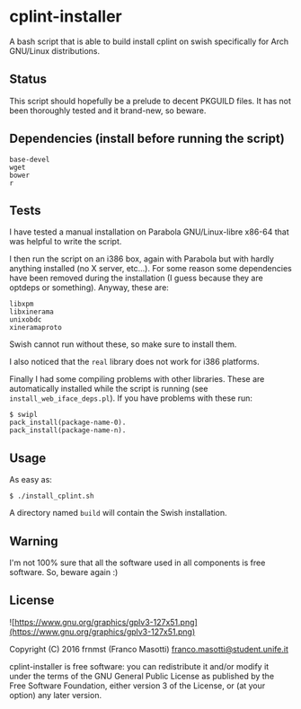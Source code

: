 # cplint-installer
A bash script that is able to build install cplint on swish
specifically for Arch GNU/Linux distributions.

## Status
This script should hopefully be a prelude to decent PKGUILD files. It has not
been thoroughly tested and it brand-new, so beware.

## Dependencies (install before running the script)
```
base-devel
wget
bower
r
```

## Tests
I have tested a manual installation on Parabola GNU/Linux-libre x86-64
that was helpful to write the script.

I then run the script on an i386 box, again with Parabola but with
hardly anything installed (no X server, etc...). For some reason
some dependencies have been removed during the installation (I guess because
they are optdeps or something).
Anyway, these are:
```
libxpm
libxinerama
unixobdc
xineramaproto
```
Swish cannot run without these, so make sure to install them.

I also noticed that the `real` library does not work for i386 platforms.

Finally I had some compiling problems with other libraries. These are
automatically installed while the script is running 
(see `install_web_iface_deps.pl`). If you have problems with these run:
```
$ swipl
pack_install(package-name-0).
pack_install(package-name-n).
```

## Usage
As easy as:
```
$ ./install_cplint.sh
```
A directory named `build` will contain the Swish installation.

## Warning
I'm not 100% sure that all the software used in
all components is free software. So, beware again :)

## License
![https://www.gnu.org/graphics/gplv3-127x51.png](https://www.gnu.org/graphics/gplv3-127x51.png)

Copyright (C) 2016 frnmst (Franco Masotti) <franco.masotti@student.unife.it>

cplint-installer is free software: you can redistribute it and/or modify it 
under the terms of the GNU General Public License as published by the Free Software 
Foundation, either version 3 of the License, or (at your option) any later 
version.

